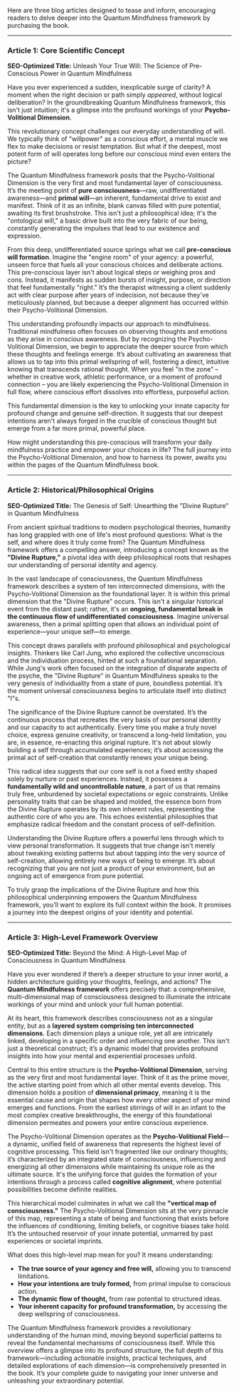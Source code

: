 Here are three blog articles designed to tease and inform, encouraging readers to delve deeper into the Quantum Mindfulness framework by purchasing the book.

---

### Article 1: Core Scientific Concept

**SEO-Optimized Title:** Unleash Your True Will: The Science of Pre-Conscious Power in Quantum Mindfulness

Have you ever experienced a sudden, inexplicable surge of clarity? A moment when the right decision or path simply *appeared*, without logical deliberation? In the groundbreaking Quantum Mindfulness framework, this isn't just intuition; it's a glimpse into the profound workings of your **Psycho-Volitional Dimension**.

This revolutionary concept challenges our everyday understanding of will. We typically think of "willpower" as a conscious effort, a mental muscle we flex to make decisions or resist temptation. But what if the deepest, most potent form of will operates long before our conscious mind even enters the picture?

The Quantum Mindfulness framework posits that the Psycho-Volitional Dimension is the very first and most fundamental layer of consciousness. It’s the meeting point of **pure consciousness**—raw, undifferentiated awareness—and **primal will**—an inherent, fundamental drive to exist and manifest. Think of it as an infinite, blank canvas filled with pure potential, awaiting its first brushstroke. This isn't just a philosophical idea; it's the "ontological will," a basic drive built into the very fabric of our being, constantly generating the impulses that lead to our existence and expression.

From this deep, undifferentiated source springs what we call **pre-conscious will formation**. Imagine the "engine room" of your agency: a powerful, unseen force that fuels all your conscious choices and deliberate actions. This pre-conscious layer isn't about logical steps or weighing pros and cons. Instead, it manifests as sudden bursts of insight, purpose, or direction that feel fundamentally "right." It’s the therapist witnessing a client suddenly act with clear purpose after years of indecision, not because they’ve meticulously planned, but because a deeper alignment has occurred within their Psycho-Volitional Dimension.

This understanding profoundly impacts our approach to mindfulness. Traditional mindfulness often focuses on observing thoughts and emotions as they arise in conscious awareness. But by recognizing the Psycho-Volitional Dimension, we begin to appreciate the deeper source from which these thoughts and feelings emerge. It’s about cultivating an awareness that allows us to tap into this primal wellspring of will, fostering a direct, intuitive knowing that transcends rational thought. When you feel "in the zone" – whether in creative work, athletic performance, or a moment of profound connection – you are likely experiencing the Psycho-Volitional Dimension in full flow, where conscious effort dissolves into effortless, purposeful action.

This fundamental dimension is the key to unlocking your innate capacity for profound change and genuine self-direction. It suggests that our deepest intentions aren't always forged in the crucible of conscious thought but emerge from a far more primal, powerful place.

How might understanding this pre-conscious will transform your daily mindfulness practice and empower your choices in life? The full journey into the Psycho-Volitional Dimension, and how to harness its power, awaits you within the pages of the Quantum Mindfulness book.

---

### Article 2: Historical/Philosophical Origins

**SEO-Optimized Title:** The Genesis of Self: Unearthing the "Divine Rupture" in Quantum Mindfulness

From ancient spiritual traditions to modern psychological theories, humanity has long grappled with one of life's most profound questions: What is the self, and where does it truly come from? The Quantum Mindfulness framework offers a compelling answer, introducing a concept known as the **"Divine Rupture,"** a pivotal idea with deep philosophical roots that reshapes our understanding of personal identity and agency.

In the vast landscape of consciousness, the Quantum Mindfulness framework describes a system of ten interconnected dimensions, with the Psycho-Volitional Dimension as the foundational layer. It is within this primal dimension that the "Divine Rupture" occurs. This isn't a singular historical event from the distant past; rather, it's an **ongoing, fundamental break in the continuous flow of undifferentiated consciousness**. Imagine universal awareness, then a primal splitting open that allows an individual point of experience—your unique self—to emerge.

This concept draws parallels with profound philosophical and psychological insights. Thinkers like Carl Jung, who explored the collective unconscious and the individuation process, hinted at such a foundational separation. While Jung's work often focused on the integration of disparate aspects of the psyche, the "Divine Rupture" in Quantum Mindfulness speaks to the very genesis of individuality from a state of pure, boundless potential. It’s the moment universal consciousness begins to articulate itself into distinct "I"s.

The significance of the Divine Rupture cannot be overstated. It’s the continuous process that recreates the very basis of our personal identity and our capacity to act authentically. Every time you make a truly novel choice, express genuine creativity, or transcend a long-held limitation, you are, in essence, re-enacting this original rupture. It's not about slowly building a self through accumulated experiences; it’s about accessing the primal act of self-creation that constantly renews your unique being.

This radical idea suggests that our core self is not a fixed entity shaped solely by nurture or past experiences. Instead, it possesses a **fundamentally wild and uncontrollable nature**, a part of us that remains truly free, unburdened by societal expectations or egoic constraints. Unlike personality traits that can be shaped and molded, the essence born from the Divine Rupture operates by its own inherent rules, representing the authentic core of who you are. This echoes existential philosophies that emphasize radical freedom and the constant process of self-definition.

Understanding the Divine Rupture offers a powerful lens through which to view personal transformation. It suggests that true change isn't merely about tweaking existing patterns but about tapping into the very source of self-creation, allowing entirely new ways of being to emerge. It’s about recognizing that you are not just a product of your environment, but an ongoing act of emergence from pure potential.

To truly grasp the implications of the Divine Rupture and how this philosophical underpinning empowers the Quantum Mindfulness framework, you’ll want to explore its full context within the book. It promises a journey into the deepest origins of your identity and potential.

---

### Article 3: High-Level Framework Overview

**SEO-Optimized Title:** Beyond the Mind: A High-Level Map of Consciousness in Quantum Mindfulness

Have you ever wondered if there’s a deeper structure to your inner world, a hidden architecture guiding your thoughts, feelings, and actions? The **Quantum Mindfulness framework** offers precisely that: a comprehensive, multi-dimensional map of consciousness designed to illuminate the intricate workings of your mind and unlock your full human potential.

At its heart, this framework describes consciousness not as a singular entity, but as a **layered system comprising ten interconnected dimensions.** Each dimension plays a unique role, yet all are intricately linked, developing in a specific order and influencing one another. This isn't just a theoretical construct; it’s a dynamic model that provides profound insights into how your mental and experiential processes unfold.

Central to this entire structure is the **Psycho-Volitional Dimension**, serving as the very first and most fundamental layer. Think of it as the prime mover, the active starting point from which all other mental events develop. This dimension holds a position of **dimensional primacy**, meaning it is the essential cause and origin that shapes how every other aspect of your mind emerges and functions. From the earliest stirrings of will in an infant to the most complex creative breakthroughs, the energy of this foundational dimension permeates and powers your entire conscious experience.

The Psycho-Volitional Dimension operates as the **Psycho-Volitional Field**—a dynamic, unified field of awareness that represents the highest level of cognitive processing. This field isn't fragmented like our ordinary thoughts; it’s characterized by an integrated state of consciousness, influencing and energizing all other dimensions while maintaining its unique role as the ultimate source. It's the unifying force that guides the formation of your intentions through a process called **cognitive alignment**, where potential possibilities become definite realities.

This hierarchical model culminates in what we call the **"vertical map of consciousness."** The Psycho-Volitional Dimension sits at the very pinnacle of this map, representing a state of being and functioning that exists before the influences of conditioning, limiting beliefs, or cognitive biases take hold. It’s the untouched reservoir of your innate potential, unmarred by past experiences or societal imprints.

What does this high-level map mean for you? It means understanding:

*   **The true source of your agency and free will,** allowing you to transcend limitations.
*   **How your intentions are truly formed,** from primal impulse to conscious action.
*   **The dynamic flow of thought,** from raw potential to structured ideas.
*   **Your inherent capacity for profound transformation,** by accessing the deep wellspring of consciousness.

The Quantum Mindfulness framework provides a revolutionary understanding of the human mind, moving beyond superficial patterns to reveal the fundamental mechanisms of consciousness itself. While this overview offers a glimpse into its profound structure, the full depth of this framework—including actionable insights, practical techniques, and detailed explorations of each dimension—is comprehensively presented in the book. It’s your complete guide to navigating your inner universe and unleashing your extraordinary potential.